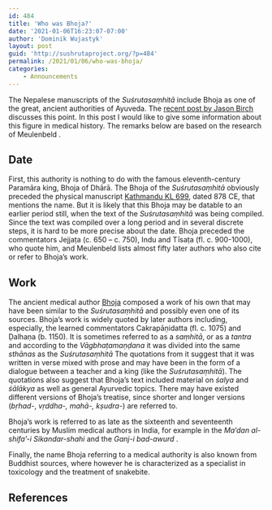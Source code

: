 ```yaml
---
id: 484
title: 'Who was Bhoja?'
date: '2021-01-06T16:23:07-07:00'
author: 'Dominik Wujastyk'
layout: post
guid: 'http://sushrutaproject.org/?p=484'
permalink: /2021/01/06/who-was-bhoja/
categories:
    - Announcements
---
```


The Nepalese manuscripts of the *Suśrutasaṃhitā* include Bhoja as one of the great, ancient authorities of Ayuveda. The [recent ](https://sushrutaproject.org/2021/01/04/%e1%b8%8dalha%e1%b9%87a-and-the-early-nepalese-version-of-the-susrutasa%e1%b9%83hita/)[post by Jason Birch](https://sushrutaproject.org/2021/01/04/%e1%b8%8dalha%e1%b9%87a-and-the-early-nepalese-version-of-the-susrutasa%e1%b9%83hita/) discusses this point. In this post I would like to give some information about this figure in medical history. The remarks below are based on the research of Meulenbeld <span class="zp-InText-zp-ID--2579494-N9ANTLPZ--wp484 zp-InText-Citation loading" rel="{ 'pages': 'IA690-691', 'items': '{2579494:N9ANTLPZ}', 'format': '(%d%, %p%)', 'brackets': '', 'etal': '', 'separator': '', 'and': '' }"></span>.

## Date

First, this authority is nothing to do with the famous eleventh-century Paramāra king, Bhoja of Dhārā. The Bhoja of the *Suśrutasaṃhitā* obviously preceded the physical manuscript [Kathmandu KL 699](https://www.panditproject.org/entity/102306/manuscript), dated 878 CE, that mentions the name. But it is likely that this Bhoja may be datable to an earlier period still, when the text of the *Suśrutasaṃhitā* was being compiled. Since the text was compiled over a long period and in several discrete steps, it is hard to be more precise about the date. Bhoja preceded the commentators Jejjaṭa (c. 650 – c. 750), Indu and Tīsaṭa (fl. c. 900-1000), who quote him, and Meulenbeld lists almost fifty later authors who also cite or refer to Bhoja’s work.

## Work

The ancient medical author [Bhoja](https://www.panditproject.org/entity/108652/person) composed a work of his own that may have been similar to the *Suśrutasaṃhitā* and possibly even one of its sources. Bhoja’s work is widely quoted by later authors including, especially, the learned commentators Cakrapāṇidatta (fl. c. 1075) and Ḍalhaṇa (b. 1150). It is sometimes referred to as a *saṃhitā*, or as a *tantra* and according to the *Vāgbhaṭamaṇḍana* it was divided into the same *sthānas* as the *Suśrutasaṃhitā* The quotations from it suggest that it was written in verse mixed with prose and may have been in the form of a dialogue between a teacher and a king (like the *Suśrutasaṃhitā*). The quotations also suggest that Bhoja’s text included material on *śalya* and *śālākya* as well as general Ayurvedic topics. There may have existed different versions of Bhoja’s treatise, since shorter and longer versions (*bṛhad-*, *vṛddha-, mahā-, kṣudra-*) are referred to.

Bhoja’s work is referred to as late as the sixteenth and seventeenth centuries by Muslim medical authors in India, for example in the *Ma‘dan al-shifa’-i Sikandar-shahi* and the *Ganj-i bad-awurd* <span class="zp-InText-zp-ID--2579494-9AG6NGGJ--wp484 zp-InText-Citation loading" rel="{ 'pages': 'np', 'items': '{2579494:9AG6NGGJ}', 'format': '(%a%, %d%, %p%)', 'brackets': '', 'etal': '', 'separator': '', 'and': '' }"></span>.

Finally, the name Bhoja referring to a medical authority is also known from Buddhist sources, where however he is characterized as a specialist in toxicology and the treatment of snakebite.

## References

<div class="zp-Zotpress zp-Zotpress-InTextBib wp-block-group zp-Post-484" id="zp-InTextBib-zotpress-ed9d0e298236fec5472046b2bf08abee"> <span class="ZP_ITEM_KEY" style="display: none;">{2579494:N9ANTLPZ};{2579494:9AG6NGGJ}</span> <span class="ZP_STYLE" style="display: none;">chicago-author-date</span> <span class="ZP_SORTBY" style="display: none;">default</span> <span class="ZP_ORDER" style="display: none;"></span> <span class="ZP_TITLE" style="display: none;"></span> <span class="ZP_SHOWIMAGE" style="display: none;"></span> <span class="ZP_SHOWTAGS" style="display: none;"></span> <span class="ZP_DOWNLOADABLE" style="display: none;"></span> <span class="ZP_NOTES" style="display: none;"></span> <span class="ZP_ABSTRACT" style="display: none;"></span> <span class="ZP_CITEABLE" style="display: none;"></span> <span class="ZP_TARGET" style="display: none;"></span> <span class="ZP_URLWRAP" style="display: none;"></span> <span class="ZP_FORCENUM" style="display: none;">0</span> <span class="ZP_HIGHLIGHT" style="display: none;"></span> <span class="ZP_POSTID" style="display: none;">484</span><div class="zp-List loading"><div class="zp-SEO-Content"></div></div></div>